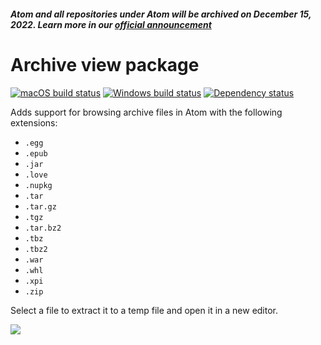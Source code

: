 ##### Atom and all repositories under Atom will be archived on December 15, 2022. Learn more in our [official announcement](https://github.blog/2022-06-08-sunsetting-atom/)
 # Archive view package
[![macOS build status](https://travis-ci.org/atom/archive-view.svg?branch=master)](https://travis-ci.org/atom/archive-view)
[![Windows build status](https://ci.appveyor.com/api/projects/status/u3qfgaod4lhriqlj/branch/master?svg=true)](https://ci.appveyor.com/project/Atom/archive-view/branch/master)  [![Dependency status](https://david-dm.org/atom/archive-view.svg)](https://david-dm.org/atom/archive-view)

Adds support for browsing archive files in Atom with the following extensions:

* `.egg`
* `.epub`
* `.jar`
* `.love`
* `.nupkg`
* `.tar`
* `.tar.gz`
* `.tgz`
* `.tar.bz2`
* `.tbz`
* `.tbz2`
* `.war`
* `.whl`
* `.xpi`
* `.zip`

Select a file to extract it to a temp file and open it in a new editor.

![](https://f.cloud.github.com/assets/671378/2241218/e18a8846-9cc5-11e3-9456-3cbca9dfcff0.png)
